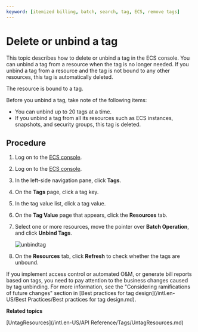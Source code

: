 ```yaml
---
keyword: [itemized billing, batch, search, tag, ECS, remove tags]
---
```


# Delete or unbind a tag

This topic describes how to delete or unbind a tag in the ECS console. You can unbind a tag from a resource when the tag is no longer needed. If you unbind a tag from a resource and the tag is not bound to any other resources, this tag is automatically deleted.

The resource is bound to a tag.

Before you unbind a tag, take note of the following items:

-   You can unbind up to 20 tags at a time.
-   If you unbind a tag from all its resources such as ECS instances, snapshots, and security groups, this tag is deleted.

## Procedure

1.  Log on to the [ECS console](https://ecs.console.aliyun.com).

2.  Log on to the [ECS console](https://partners-intl.console.aliyun.com/#/ecs).

3.  In the left-side navigation pane, click **Tags**.

4.  On the **Tags** page, click a tag key.

5.  In the tag value list, click a tag value.

6.  On the **Tag Value** page that appears, click the **Resources** tab.

7.  Select one or more resources, move the pointer over **Batch Operation**, and click **Unbind Tags**.

    ![unbindtag](https://static-aliyun-doc.oss-accelerate.aliyuncs.com/assets/img/en-US/6827948951/p103647.png)

8.  On the **Resources** tab, click **Refresh** to check whether the tags are unbound.


If you implement access control or automated O&M, or generate bill reports based on tags, you need to pay attention to the business changes caused by tag unbinding. For more information, see the "Considering ramifications of future changes" section in [Best practices for tag design](/intl.en-US/Best Practices/Best practices for tag design.md).

**Related topics**  


[UntagResources](/intl.en-US/API Reference/Tags/UntagResources.md)

